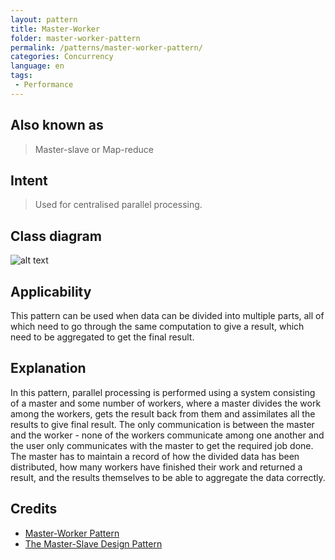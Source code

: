 ```yaml
---
layout: pattern
title: Master-Worker
folder: master-worker-pattern
permalink: /patterns/master-worker-pattern/
categories: Concurrency
language: en
tags:
 - Performance
---
```


## Also known as

> Master-slave or Map-reduce

## Intent

> Used for centralised parallel processing.

## Class diagram
![alt text](./etc/master-worker-pattern.urm.png "Master-Worker pattern class diagram")

## Applicability
This pattern can be used when data can be divided into multiple parts, all of which need to go through the same computation to give a result, which need to be aggregated to get the final result.

## Explanation
In this pattern, parallel processing is performed using a system consisting of a master and some number of workers, where a master divides the work among the workers, gets the result back from them and assimilates all the results to give final result. The only communication is between the master and the worker - none of the workers communicate among one another and the user only communicates with the master to get the required job done. The master has to maintain a record of how the divided data has been distributed, how many workers have finished their work and returned a result, and the results themselves to be able to aggregate the data correctly.

## Credits

* [Master-Worker Pattern](https://docs.gigaspaces.com/sbp/master-worker-pattern.html)
* [The Master-Slave Design Pattern](https://www.cs.sjsu.edu/~pearce/oom/patterns/behavioral/masterslave.htm)
